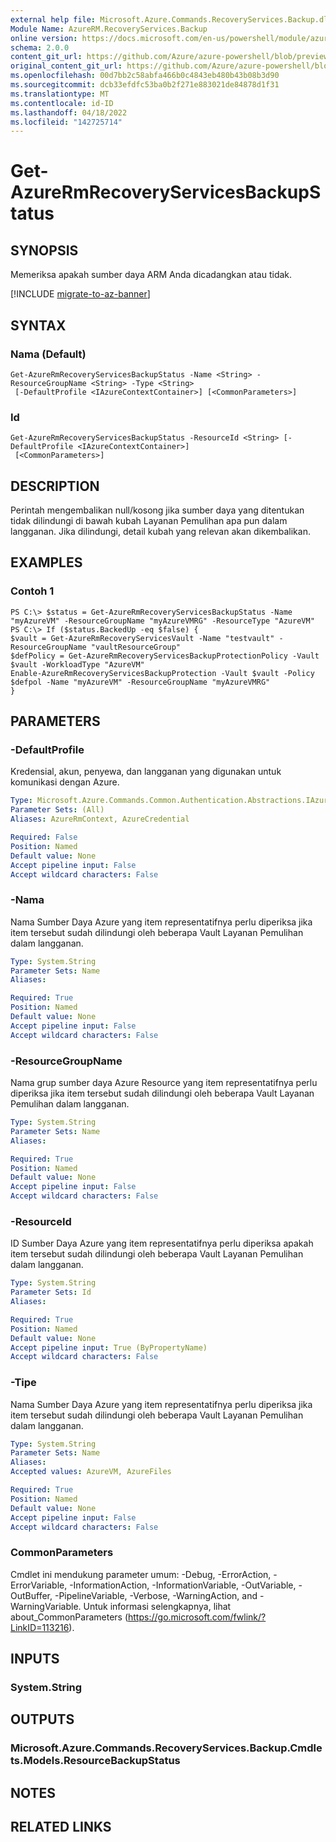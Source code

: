 ```yaml
---
external help file: Microsoft.Azure.Commands.RecoveryServices.Backup.dll-Help.xml
Module Name: AzureRM.RecoveryServices.Backup
online version: https://docs.microsoft.com/en-us/powershell/module/azurerm.recoveryservices.backup/get-azurermrecoveryservicesbackupstatus
schema: 2.0.0
content_git_url: https://github.com/Azure/azure-powershell/blob/preview/src/ResourceManager/RecoveryServices/Commands.RecoveryServices.Backup/help/Get-AzureRmRecoveryServicesBackupStatus.md
original_content_git_url: https://github.com/Azure/azure-powershell/blob/preview/src/ResourceManager/RecoveryServices/Commands.RecoveryServices.Backup/help/Get-AzureRmRecoveryServicesBackupStatus.md
ms.openlocfilehash: 00d7bb2c58abfa466b0c4843eb480b43b08b3d90
ms.sourcegitcommit: dcb33efdfc53ba0b2f271e883021de84878d1f31
ms.translationtype: MT
ms.contentlocale: id-ID
ms.lasthandoff: 04/18/2022
ms.locfileid: "142725714"
---
```

# Get-AzureRmRecoveryServicesBackupStatus

## SYNOPSIS
Memeriksa apakah sumber daya ARM Anda dicadangkan atau tidak.

[!INCLUDE [migrate-to-az-banner](../../includes/migrate-to-az-banner.md)]

## SYNTAX

### Nama (Default)
```
Get-AzureRmRecoveryServicesBackupStatus -Name <String> -ResourceGroupName <String> -Type <String>
 [-DefaultProfile <IAzureContextContainer>] [<CommonParameters>]
```

### Id
```
Get-AzureRmRecoveryServicesBackupStatus -ResourceId <String> [-DefaultProfile <IAzureContextContainer>]
 [<CommonParameters>]
```

## DESCRIPTION
Perintah mengembalikan null/kosong jika sumber daya yang ditentukan tidak dilindungi di bawah kubah Layanan Pemulihan apa pun dalam langganan. Jika dilindungi, detail kubah yang relevan akan dikembalikan.

## EXAMPLES

### Contoh 1
```
PS C:\> $status = Get-AzureRmRecoveryServicesBackupStatus -Name "myAzureVM" -ResourceGroupName "myAzureVMRG" -ResourceType "AzureVM"
PS C:\> If ($status.BackedUp -eq $false) {
$vault = Get-AzureRmRecoveryServicesVault -Name "testvault" -ResourceGroupName "vaultResourceGroup"
$defPolicy = Get-AzureRmRecoveryServicesBackupProtectionPolicy -Vault $vault -WorkloadType "AzureVM"
Enable-AzureRmRecoveryServicesBackupProtection -Vault $vault -Policy $defpol -Name "myAzureVM" -ResourceGroupName "myAzureVMRG"
}
```

## PARAMETERS

### -DefaultProfile
Kredensial, akun, penyewa, dan langganan yang digunakan untuk komunikasi dengan Azure.

```yaml
Type: Microsoft.Azure.Commands.Common.Authentication.Abstractions.IAzureContextContainer
Parameter Sets: (All)
Aliases: AzureRmContext, AzureCredential

Required: False
Position: Named
Default value: None
Accept pipeline input: False
Accept wildcard characters: False
```

### -Nama
Nama Sumber Daya Azure yang item representatifnya perlu diperiksa jika item tersebut sudah dilindungi oleh beberapa Vault Layanan Pemulihan dalam langganan.

```yaml
Type: System.String
Parameter Sets: Name
Aliases:

Required: True
Position: Named
Default value: None
Accept pipeline input: False
Accept wildcard characters: False
```

### -ResourceGroupName
Nama grup sumber daya Azure Resource yang item representatifnya perlu diperiksa jika item tersebut sudah dilindungi oleh beberapa Vault Layanan Pemulihan dalam langganan.

```yaml
Type: System.String
Parameter Sets: Name
Aliases:

Required: True
Position: Named
Default value: None
Accept pipeline input: False
Accept wildcard characters: False
```

### -ResourceId
ID Sumber Daya Azure yang item representatifnya perlu diperiksa apakah item tersebut sudah dilindungi oleh beberapa Vault Layanan Pemulihan dalam langganan.

```yaml
Type: System.String
Parameter Sets: Id
Aliases:

Required: True
Position: Named
Default value: None
Accept pipeline input: True (ByPropertyName)
Accept wildcard characters: False
```

### -Tipe
Nama Sumber Daya Azure yang item representatifnya perlu diperiksa jika item tersebut sudah dilindungi oleh beberapa Vault Layanan Pemulihan dalam langganan.

```yaml
Type: System.String
Parameter Sets: Name
Aliases:
Accepted values: AzureVM, AzureFiles

Required: True
Position: Named
Default value: None
Accept pipeline input: False
Accept wildcard characters: False
```

### CommonParameters
Cmdlet ini mendukung parameter umum: -Debug, -ErrorAction, -ErrorVariable, -InformationAction, -InformationVariable, -OutVariable, -OutBuffer, -PipelineVariable, -Verbose, -WarningAction, and -WarningVariable. Untuk informasi selengkapnya, lihat about_CommonParameters (https://go.microsoft.com/fwlink/?LinkID=113216).

## INPUTS

### System.String

## OUTPUTS

### Microsoft.Azure.Commands.RecoveryServices.Backup.Cmdlets.Models.ResourceBackupStatus

## NOTES

## RELATED LINKS
